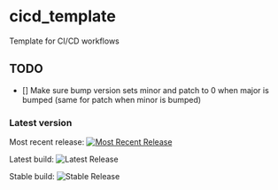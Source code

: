 # cicd_template
Template for CI/CD workflows 

## TODO
- [] Make sure bump version sets minor and patch to 0 when major is bumped (same for patch when minor is bumped) 

### Latest version
Most recent release: [![Most Recent Release](https://img.shields.io/github/v/release/Martijho/cicd_template)](https://github.com/Martijho/cicd_template/releases/latest)

Latest build:        ![Latest Release](https://img.shields.io/endpoint?url=https://gist.githubusercontent.com/Martijho/a55d7787586c5e7f5b7e09588757e696/raw/latest.json)

Stable build:        ![Stable Release](https://img.shields.io/endpoint?url=https://gist.githubusercontent.com/Martijho/7a50d807ec91d1e85af92d83f0949631/raw/stable.json)

